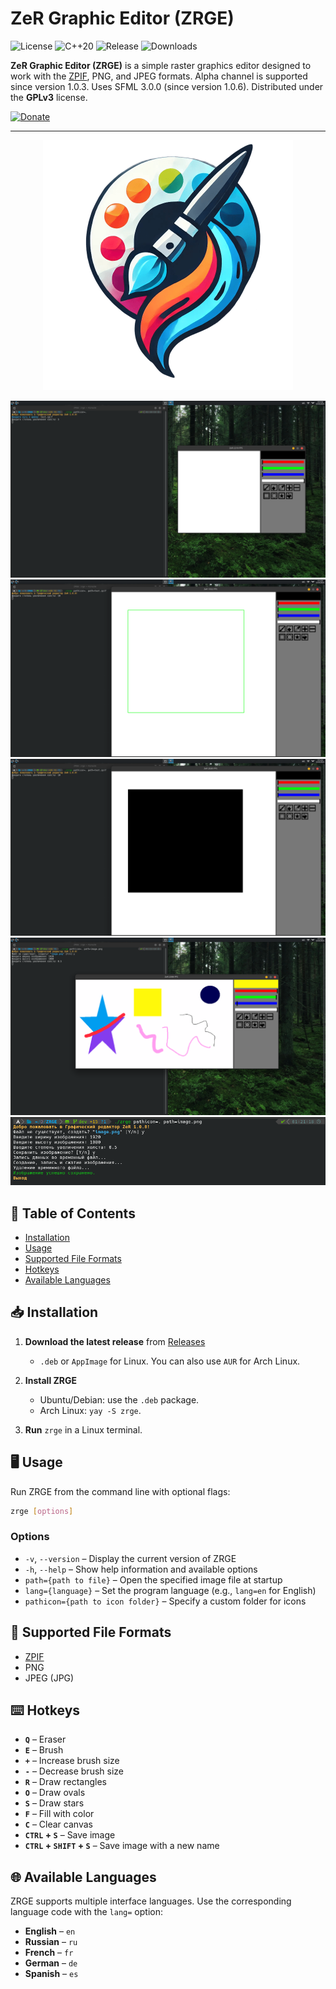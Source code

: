 # ZeR Graphic Editor (ZRGE)

![License](https://img.shields.io/badge/License-GPLv3-green)
![C++20](https://img.shields.io/badge/C++-20-red)
![Release](https://img.shields.io/github/v/release/Zer-Team/ZRGE?label=Version)
![Downloads](https://img.shields.io/github/downloads/Zer-Team/ZRGE/total?label=Downloads)

**ZeR Graphic Editor (ZRGE)** is a simple raster graphics editor designed to work with the [ZPIF](https://github.com/Zer-Team/ZPIF), PNG, and JPEG formats. Alpha channel is supported since version 1.0.3. Uses SFML 3.0.0 (since version 1.0.6). Distributed under the **GPLv3** license.

[![Donate](https://img.shields.io/badge/Donate-Поддержать%20проект-007BFF?style=for-the-badge)](https://pay.cloudtips.ru/p/204a4487)

---

<p align="center">
  <img src="images/icon.png" alt="Logo ZRGE" title="Logo ZRGE" width="400"/>
</p>

![Screenshot](screenshot/a1.png "Screenshot")
![Screenshot](screenshot/a2.png "Screenshot")
![Screenshot](screenshot/a3.png "Screenshot")
![Screenshot](screenshot/a4.png "Screenshot")
![Screenshot](screenshot/a5.png "Screenshot")

## 📑 Table of Contents

- [Installation](#-installation)
- [Usage](#-usage)
- [Supported File Formats](#-supported-file-formats)
- [Hotkeys](#-hotkeys)
- [Available Languages](#-available-languages)

## 📥 Installation

1. **Download the latest release** from [Releases](https://github.com/Zer-Team/ZRGE/releases)  
   - `.deb` or `AppImage` for Linux. You can also use `AUR` for Arch Linux.

2. **Install ZRGE**  
   - Ubuntu/Debian: use the `.deb` package.  
   - Arch Linux: `yay -S zrge`.

3. **Run** `zrge` in a Linux terminal.

## 🖥️ Usage

Run ZRGE from the command line with optional flags:

```bash
zrge [options]
```

### Options

- `-v`, `--version` – Display the current version of ZRGE
- `-h`, `--help` – Show help information and available options
- `path={path to file}` – Open the specified image file at startup
- `lang={language}` – Set the program language (e.g., `lang=en` for English)
- `pathicon={path to icon folder}` – Specify a custom folder for icons

## 📂 Supported File Formats

- [ZPIF](https://github.com/Zer-Team/ZPIF)
- PNG
- JPEG (JPG)

## ⌨️ Hotkeys

- **`Q`** – Eraser
- **`E`** – Brush
- **`+`** – Increase brush size
- **`-`** – Decrease brush size
- **`R`** – Draw rectangles
- **`O`** – Draw ovals
- **`S`** – Draw stars
- **`F`** – Fill with color
- **`C`** – Clear canvas
- **`CTRL` + `S`** – Save image
- **`CTRL` + `SHIFT` + `S`** – Save image with a new name

## 🌐 Available Languages

ZRGE supports multiple interface languages. Use the corresponding language code with the `lang=` option:

- **English** – `en`
- **Russian** – `ru`
- **French**  – `fr`
- **German**  – `de`
- **Spanish** – `es`